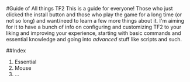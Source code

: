 #Guide of All things TF2
This is a guide for everyone! Those who just clicked the install button and those who play the game for a long time (or not so long) and want/need to learn a few more things about it. I'm aiming for it to have a bunch of info on configuring and customizing TF2 to your liking and improving your experience, starting with basic commands and essential knowledge and going into _advanced_ stuff like scripts and such.

##Index
1. Essential
2. Mouse
3. ...
